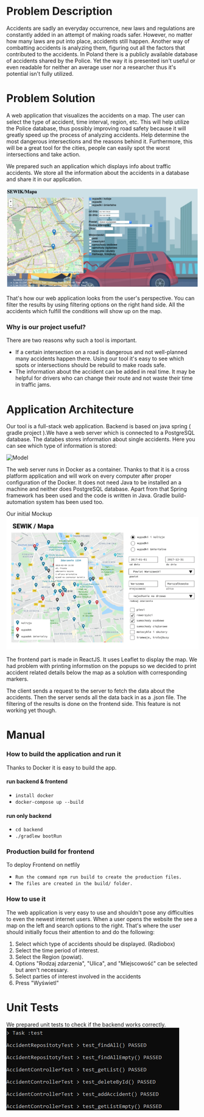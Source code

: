 # Problem Description

Accidents are sadly an everyday occurrence, new laws and regulations are constantly added in an attempt of making roads safer. However, no matter how many laws are put into place, accidents still happen. Another way of combatting accidents is analyzing them, figuring out all the factors that contributed to the accidents. In Poland there is a publicly available database of accidents shared by the Police. Yet the way it is presented isn't useful or even readable for neither an average user nor a researcher thus it's potential isn't fully utilized.

# Problem Solution

A web application that visualizes the accidents on a map. The user can select the type of accident, time interval, region, etc. This will help utilize the Police database, thus possibly improving road safety because it will greatly speed up the process of analyzing accidents. Help determine the most dangerous intersections and the reasons behind it. Furthermore, this will be a great tool for the cities, people can easily spot the worst intersections and take action.<br/>

We prepared such an application which displays info about traffic accidents. We store all the information about the accidents in a database and share it in our application.

![Frontend](frontend.png)

That's how our web application looks from the user's perspective. You can filter the results by using filtering options on the right hand side. All the accidents which fulfill the conditions will show up on the map.

### Why is our project useful?

There are two reasons why such a tool is important.
* If a certain intersection on a road is dangerous and not well-planned many accidents happen there. Using our tool it's easy to see which spots or intersections should be rebuild to make roads safe.
* The information about the accident can be added in real time. It may be helpful for drivers who can change their route and not waste their time in traffic jams.

# Application Architecture

Our tool is a full-stack web application. Backend is based on java  spring ( gradle  project ).We have a web server which is connected to a PostgreSQL database. The databes stores information about single accidents. Here you can see which type of information is stored:

![Model](model.png)

The web server runs in Docker as a container. Thanks to that it is a cross platform application and will work on every computer after proper configuration of the Docker. It does not need Java to be installed an a machine and neither does PostgreSQL database. Apart from that Spring framework has been used and the code is written in Java. Gradle build-automation system has been used too.
 
 Our initial Mockup 
 ![Mockup](Mockup.png)

The frontend part is made in ReactJS. It uses Leaflet to display the map. We had problem  with printing informstion on the  popups so we decided to print accident related details below   the map as a solution with corresponding markers. 

The client sends a request to the server to fetch the data about the accidents. Then the server sends all the data back in as a .json file. The filtering of the results is done on the frontend side. This feature is not working yet though.

# Manual

### How to build the application and run it

Thanks to Docker it is easy to build the app.

#### run backend & frontend

 - `install docker`
 - `docker-compose up --build`
 
#### run only backend

 - `cd backend`
 - `./gradlew bootRun`

### Production build for frontend 
To  deploy  Frontend on netfily 
- `Run the command npm run build to create the production files.`
- `The files are created in the build/ folder.`


### How to use it

The web application is very easy to use and shouldn't pose any difficulties to even the newest internet users.
When a user opens the website the see a map on the left and search options to the right. That's where the user should initially focus their attention to and do the following:
1. Select which type of accidents should be displayed. (Radiobox)
2. Select the time period of interest.
3. Select the Region (powiat).
4. Options "Rodzaj zdarzenia", "Ulica", and "Miejscowość" can be selected but aren't necessary.
5. Select parties of interest involved in the accidents
6. Press "Wyświetl"

# Unit Tests

We prepared unit tests to check if the backend works correctly.
![Unit](83090076_1255106164878859_5746947605355560960_n.png)
